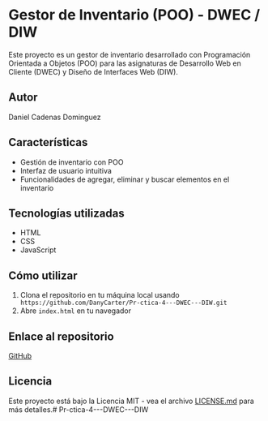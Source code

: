 # Gestor de Inventario (POO) - DWEC / DIW

Este proyecto es un gestor de inventario desarrollado con Programación Orientada a Objetos (POO) para las asignaturas de Desarrollo Web en Cliente (DWEC) y Diseño de Interfaces Web (DIW).

## Autor
  
Daniel Cadenas Dominguez

## Características

- Gestión de inventario con POO
- Interfaz de usuario intuitiva
- Funcionalidades de agregar, eliminar y buscar elementos en el inventario

## Tecnologías utilizadas

- HTML
- CSS
- JavaScript

## Cómo utilizar

1. Clona el repositorio en tu máquina local usando ` https://github.com/DanyCarter/Pr-ctica-4---DWEC---DIW.git`
2. Abre `index.html` en tu navegador

## Enlace al repositorio

[GitHub](https://github.com/DiegusNueva/gestor-inventario-poo)

## Licencia

Este proyecto está bajo la Licencia MIT - vea el archivo [LICENSE.md](LICENSE.md) para más detalles.# Pr-ctica-4---DWEC---DIW
